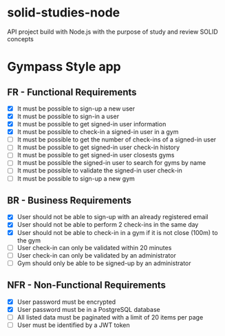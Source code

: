 # solid-studies-node
API project build with Node.js with the purpose of study and review SOLID concepts

# Gympass Style app
## FR - Functional Requirements

- [x] It must be possible to sign-up a new user
- [x] It must be possible to sign-in a user
- [x] It must be possible to get signed-in user information
- [x] It must be possible to check-in a signed-in user in a gym
- [ ] It must be possible to get the number of check-ins of a signed-in user
- [ ] It must be possible to get signed-in user check-in history
- [ ] It must be possible to get signed-in user closests gyms
- [ ] It must be possible the signed-in user to search for gyms by name
- [ ] It must be possible to validate the signed-in user check-in
- [ ] It must be possible to sign-up a new gym

## BR - Business Requirements

- [x] User should not be able to sign-up with an already registered email
- [x] User should not be able to perform 2 check-ins in the same day
- [x] User should not be able to check-in in a gym if it is not close (100m) to the gym
- [ ] User check-in can only be validated within 20 minutes
- [ ] User check-in can only be validated by an administrator
- [ ] Gym should only be able to be signed-up by an administrator

## NFR - Non-Functional Requirements
- [x] User password must be encrypted
- [x] User password must be in a PostgreSQL database
- [ ] All listed data must be paginated with a limit of 20 items per page
- [ ] User must be identified by a JWT token
